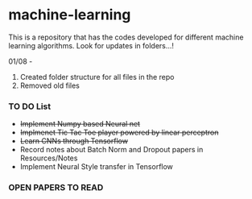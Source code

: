 # machine-learning

This is a repository that has the codes developed for different machine learning algorithms. Look for updates in folders...!

01/08 - 
1. Created folder structure for all files in the repo
2. Removed old files


### TO DO List

- <strike>Implement Numpy based Neural net</strike>
- <strike>Implmenet Tic Tac Toe player powered by linear perceptron</strike>
- <strike>Learn CNNs through Tensorflow</strike>
- Record notes about Batch Norm and Dropout papers in Resources/Notes
- Implement Neural Style transfer in Tensorflow


### OPEN PAPERS TO READ
